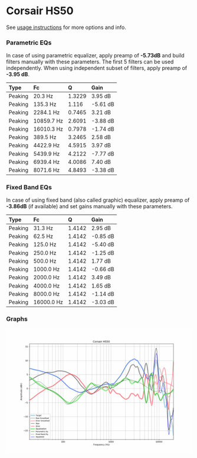 # Corsair HS50
See [usage instructions](https://github.com/jaakkopasanen/AutoEq#usage) for more options and info.

### Parametric EQs
In case of using parametric equalizer, apply preamp of **-5.73dB** and build filters manually
with these parameters. The first 5 filters can be used independently.
When using independent subset of filters, apply preamp of **-3.95 dB**.

| Type    | Fc         |      Q | Gain     |
|:--------|:-----------|:-------|:---------|
| Peaking | 20.3 Hz    | 1.3229 | 3.95 dB  |
| Peaking | 135.3 Hz   | 1.116  | -5.61 dB |
| Peaking | 2284.1 Hz  | 0.7465 | 3.21 dB  |
| Peaking | 10859.7 Hz | 2.6091 | -3.88 dB |
| Peaking | 16010.3 Hz | 0.7978 | -1.74 dB |
| Peaking | 389.5 Hz   | 3.2465 | 2.58 dB  |
| Peaking | 4422.9 Hz  | 4.5915 | 3.97 dB  |
| Peaking | 5439.9 Hz  | 4.2122 | -7.77 dB |
| Peaking | 6939.4 Hz  | 4.0086 | 7.40 dB  |
| Peaking | 8071.6 Hz  | 4.8493 | -3.38 dB |

### Fixed Band EQs
In case of using fixed band (also called graphic) equalizer, apply preamp of **-3.86dB**
(if available) and set gains manually with these parameters.

| Type    | Fc         |      Q | Gain     |
|:--------|:-----------|:-------|:---------|
| Peaking | 31.3 Hz    | 1.4142 | 2.95 dB  |
| Peaking | 62.5 Hz    | 1.4142 | -0.85 dB |
| Peaking | 125.0 Hz   | 1.4142 | -5.40 dB |
| Peaking | 250.0 Hz   | 1.4142 | -1.25 dB |
| Peaking | 500.0 Hz   | 1.4142 | 1.77 dB  |
| Peaking | 1000.0 Hz  | 1.4142 | -0.66 dB |
| Peaking | 2000.0 Hz  | 1.4142 | 3.49 dB  |
| Peaking | 4000.0 Hz  | 1.4142 | 1.65 dB  |
| Peaking | 8000.0 Hz  | 1.4142 | -1.14 dB |
| Peaking | 16000.0 Hz | 1.4142 | -3.03 dB |

### Graphs
![](./Corsair%20HS50.png)